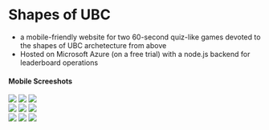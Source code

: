 # Shapes of UBC

- a mobile-friendly website for two 60-second quiz-like games devoted to the shapes of UBC archetecture from above
- Hosted on Microsoft Azure (on a free trial) with a node.js backend for leaderboard operations

#### Mobile Screeshots
<img src="screenshots/mobile0.jpg"></img>
<img src="screenshots/mobile1.jpg"></img>
<img src="screenshots/mobile2.jpg"></img><br />
<img src="screenshots/mobile3.jpg"></img>
<img src="screenshots/mobile4.jpg"></img>
<img src="screenshots/mobile5.jpg"></img><br />
<img src="screenshots/mobile6.jpg"></img>
<img src="screenshots/mobile7.jpg"></img>
<img src="screenshots/mobile8.jpg"></img>
